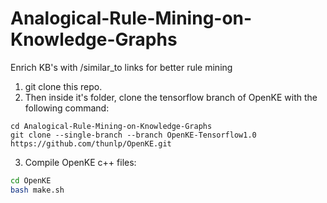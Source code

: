 # Analogical-Rule-Mining-on-Knowledge-Graphs
Enrich KB's with /similar_to links for better rule mining

1. git clone this repo.
2. Then inside it's folder, clone the tensorflow branch of OpenKE with the following command:

```shell
cd Analogical-Rule-Mining-on-Knowledge-Graphs   
git clone --single-branch --branch OpenKE-Tensorflow1.0 https://github.com/thunlp/OpenKE.git
```

3. Compile OpenKE c++ files:  
```bash
cd OpenKE  
bash make.sh
```



